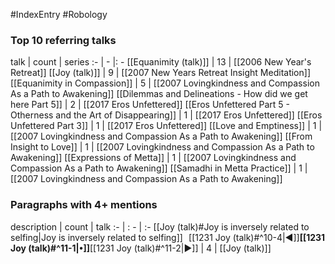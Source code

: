 #IndexEntry #Robology

### Top 10 referring talks
talk | count | series
:- | - |: -
[[Equanimity (talk)]] | 13 | [[2006 New Year's Retreat]]
[[Joy (talk)]] | 9 | [[2007 New Years Retreat Insight Meditation]]
[[Equanimity in Compassion]] | 5 | [[2007 Lovingkindness and Compassion As a Path to Awakening]]
[[Dilemmas and Delineations - How did we get here Part 5]] | 2 | [[2017 Eros Unfettered]]
[[Eros Unfettered Part 5 - Otherness and the Art of Disappearing]] | 1 | [[2017 Eros Unfettered]]
[[Eros Unfettered Part 3]] | 1 | [[2017 Eros Unfettered]]
[[Love and Emptiness]] | 1 | [[2007 Lovingkindness and Compassion As a Path to Awakening]]
[[From Insight to Love]] | 1 | [[2007 Lovingkindness and Compassion As a Path to Awakening]]
[[Expressions of Metta]] | 1 | [[2007 Lovingkindness and Compassion As a Path to Awakening]]
[[Samadhi in Metta Practice]] | 1 | [[2007 Lovingkindness and Compassion As a Path to Awakening]]

### Paragraphs with 4+ mentions
description | count | talk
:- | : - | :-
[[Joy (talk)#Joy is inversely related to selfing\|Joy is inversely related to selfing]] &nbsp;&nbsp;[[1231 Joy (talk)#^10-4\|◀]]**[[1231 Joy (talk)#^11-1\|•]]**[[1231 Joy (talk)#^11-2\|▶]] | 4 | [[Joy (talk)]]

